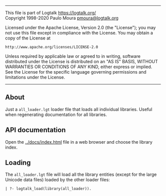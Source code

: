 ________________________________________________________________________

This file is part of Logtalk <https://logtalk.org/>  
Copyright 1998-2020 Paulo Moura <pmoura@logtalk.org>

Licensed under the Apache License, Version 2.0 (the "License");
you may not use this file except in compliance with the License.
You may obtain a copy of the License at

    http://www.apache.org/licenses/LICENSE-2.0

Unless required by applicable law or agreed to in writing, software
distributed under the License is distributed on an "AS IS" BASIS,
WITHOUT WARRANTIES OR CONDITIONS OF ANY KIND, either express or implied.
See the License for the specific language governing permissions and
limitations under the License.
________________________________________________________________________


About
-----

Just a `all_loader.lgt` loader file that loads all individual libraries.
Useful when regenerating documentation for all libraries.


API documentation
-----------------

Open the [../docs/index.html](../docs/index.html) file in a web browser
and choose the library index.


Loading
-------

The `all_loader.lgt` file will load all the library entities (except for
the large Unicode data files) loaded by the other loader files:

	| ?- logtalk_load(library(all_loader)).
